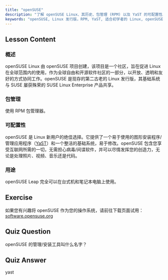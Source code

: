 ```yaml
---
title: "openSUSE"
description: "了解 openSUSE Linux、其历史、包管理 (RPM) 以及 YaST 的可配置性。探索 openSUSE 为何非常适合初学者。"
keywords: "openSUSE, Linux 发行版，RPM, YaST, 适合初学者的 Linux, openSUSE 教程，Linux 指南"
---
```


## Lesson Content

### 概述

openSUSE Linux 由 openSUSE 项目创建，该项目是一个社区，旨在促进 Linux 在全球范围内的使用，作为全球自由和开源软件社区的一部分，以开放、透明和友好的方式协同工作。openSUSE 是现存的第二古老的 Linux 发行版，其基础系统与 SUSE 屡获殊荣的 SUSE Linux Enterprise 产品共享。

### 包管理

使用 RPM 包管理器。

### 可配置性

openSUSE 是 Linux 新用户的绝佳选择。它提供了一个易于使用的图形安装程序/管理应用程序（[YaST](http://yast.github.io/)）和一个整洁的基础系统，易于修改。openSUSE 包含您享受互联网所需的一切，无需担心病毒/间谍软件，并可以尽情发挥您的创造力，无论是处理照片、视频、音乐还是代码。

### 用途

openSUSE Leap 完全可以在台式机和笔记本电脑上使用。

## Exercise

如果您有兴趣将 openSUSE 作为您的操作系统，请前往下载页面试用：[software.opensuse.org](https://software.opensuse.org/)

## Quiz Question

openSUSE 的管理/安装工具叫什么名字？

## Quiz Answer

yast
